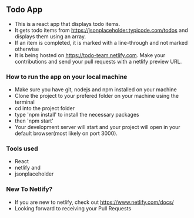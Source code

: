 
## Todo App

- This is a react app that displays todo items.
- It gets todo items from https://jsonplaceholder.typicode.com/todos and displays them using an array.
- If an item is completed, it is marked with a line-through and not marked otherwise
- It is being hosted on https://todo-team.netlify.com. Make your contributions and send your pull requests with a netlify preview URL.

### How to run the app on your local machine
- Make sure you have git, nodejs and npm installed on your machine
- Clone the project to your prefered folder on your machine using the terminal
- cd into the project folder
- type 'npm install' to install the necessary packages
- then 'npm start' 
- Your development server will start and your project will open in your default browser(most likely on port 3000).

### Tools used 
- React
- netlify and 
- jsonplaceholder
### New To Netlify?

- If you are new to netlify, check out https://www.netlify.com/docs/
- Looking forward to receiving your Pull Requests


